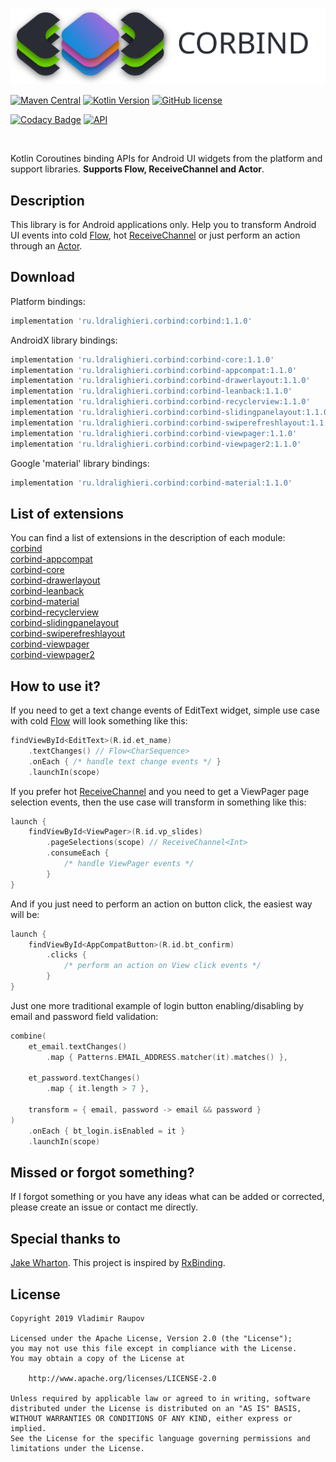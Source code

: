 ﻿[![Corbind](logo.svg)](https://ldralighieri.github.io/Corbind)

[![Maven Central](https://img.shields.io/maven-central/v/ru.ldralighieri.corbind/corbind.svg)](https://search.maven.org/search?q=g:ru.ldralighieri.corbind)
[![Kotlin Version](https://img.shields.io/badge/Kotlin-v1.3.50-blue.svg)](https://kotlinlang.org)
[![GitHub license](https://img.shields.io/badge/license-Apache%20License%202.0-blue.svg?style=flat)](https://www.apache.org/licenses/LICENSE-2.0)

[![Codacy Badge](https://api.codacy.com/project/badge/Grade/a1c9a1b1d1ce4ca7a201ab93492bf6e0)](https://www.codacy.com/app/LDRAlighieri/Corbind?utm_source=github.com&amp;utm_medium=referral&amp;utm_content=LDRAlighieri/Corbind&amp;utm_campaign=Badge_Grade)
[![API](https://img.shields.io/badge/API-14%2B-brightgreen.svg?style=flat)](https://android-arsenal.com/api?level=14)

 

Kotlin Coroutines binding APIs for Android UI widgets from the platform and support libraries. **Supports Flow, ReceiveChannel and Actor**.


## Description

This library is for Android applications only. Help you to transform Android UI events into cold [Flow][flow], hot [ReceiveChannel][channel] or just perform an action through an [Actor][actor].


## Download

Platform bindings:
```groovy
implementation 'ru.ldralighieri.corbind:corbind:1.1.0'
```

AndroidX library bindings:
```groovy
implementation 'ru.ldralighieri.corbind:corbind-core:1.1.0'
implementation 'ru.ldralighieri.corbind:corbind-appcompat:1.1.0'
implementation 'ru.ldralighieri.corbind:corbind-drawerlayout:1.1.0'
implementation 'ru.ldralighieri.corbind:corbind-leanback:1.1.0'
implementation 'ru.ldralighieri.corbind:corbind-recyclerview:1.1.0'
implementation 'ru.ldralighieri.corbind:corbind-slidingpanelayout:1.1.0'
implementation 'ru.ldralighieri.corbind:corbind-swiperefreshlayout:1.1.0'
implementation 'ru.ldralighieri.corbind:corbind-viewpager:1.1.0'
implementation 'ru.ldralighieri.corbind:corbind-viewpager2:1.1.0'
```

Google 'material' library bindings:
```groovy
implementation 'ru.ldralighieri.corbind:corbind-material:1.1.0'
```


## List of extensions
You can find a list of extensions in the description of each module:  
[corbind]  
[corbind-appcompat]  
[corbind-core]  
[corbind-drawerlayout]  
[corbind-leanback]  
[corbind-material]  
[corbind-recyclerview]  
[corbind-slidingpanelayout]  
[corbind-swiperefreshlayout]  
[corbind-viewpager]  
[corbind-viewpager2]


## How to use it?

If you need to get a text change events of EditText widget, simple use case with cold [Flow][flow] will look something like this:
```kotlin
findViewById<EditText>(R.id.et_name)
    .textChanges() // Flow<CharSequence>
    .onEach { /* handle text change events */ }
    .launchIn(scope)
```

If you prefer hot [ReceiveChannel][channel] and you need to get a ViewPager page selection events, then the use case will transform in something like this:
```kotlin
launch {
    findViewById<ViewPager>(R.id.vp_slides)
        .pageSelections(scope) // ReceiveChannel<Int>
        .consumeEach {
            /* handle ViewPager events */
        }
}
```

And if you just need to perform an action on button click, the easiest way will be:
```kotlin
launch {
    findViewById<AppCompatButton>(R.id.bt_confirm)
        .clicks {
            /* perform an action on View click events */
        }
}
```

Just one more traditional example of login button enabling/disabling by email and password field validation:
```kotlin
combine(
    et_email.textChanges()
        .map { Patterns.EMAIL_ADDRESS.matcher(it).matches() },

    et_password.textChanges()
        .map { it.length > 7 },

    transform = { email, password -> email && password }
)
    .onEach { bt_login.isEnabled = it }
    .launchIn(scope)
```


## Missed or forgot something?

If I forgot something or you have any ideas what can be added or corrected, please create an issue or contact me directly.


## Special thanks to

[Jake Wharton][jw]. This project is inspired by [RxBinding][rx].


## License

```
Copyright 2019 Vladimir Raupov

Licensed under the Apache License, Version 2.0 (the "License");
you may not use this file except in compliance with the License.
You may obtain a copy of the License at

    http://www.apache.org/licenses/LICENSE-2.0

Unless required by applicable law or agreed to in writing, software
distributed under the License is distributed on an "AS IS" BASIS,
WITHOUT WARRANTIES OR CONDITIONS OF ANY KIND, either express or implied.
See the License for the specific language governing permissions and
limitations under the License.
```


[jw]: https://github.com/JakeWharton
[rx]: https://github.com/JakeWharton/RxBinding
[flow]: https://kotlin.github.io/kotlinx.coroutines/kotlinx-coroutines-core/kotlinx.coroutines.flow/-flow/index.html
[channel]: https://kotlin.github.io/kotlinx.coroutines/kotlinx-coroutines-core/kotlinx.coroutines.channels/-receive-channel/index.html
[actor]: https://kotlin.github.io/kotlinx.coroutines/kotlinx-coroutines-core/kotlinx.coroutines.channels/actor.html

[corbind]: https://github.com/LDRAlighieri/Corbind/tree/master/corbind
[corbind-appcompat]: https://github.com/LDRAlighieri/Corbind/tree/master/corbind-appcompat
[corbind-core]: https://github.com/LDRAlighieri/Corbind/tree/master/corbind-core
[corbind-drawerlayout]: https://github.com/LDRAlighieri/Corbind/tree/master/corbind-drawerlayout
[corbind-leanback]: https://github.com/LDRAlighieri/Corbind/tree/master/corbind-leanback
[corbind-material]: https://github.com/LDRAlighieri/Corbind/tree/master/corbind-material
[corbind-recyclerview]: https://github.com/LDRAlighieri/Corbind/tree/master/corbind-recyclerview
[corbind-slidingpanelayout]: https://github.com/LDRAlighieri/Corbind/tree/master/corbind-slidingpanelayout
[corbind-swiperefreshlayout]: https://github.com/LDRAlighieri/Corbind/tree/master/corbind-swiperefreshlayout
[corbind-viewpager]: https://github.com/LDRAlighieri/Corbind/tree/master/corbind-viewpager
[corbind-viewpager2]: https://github.com/LDRAlighieri/Corbind/tree/master/corbind-viewpager2
